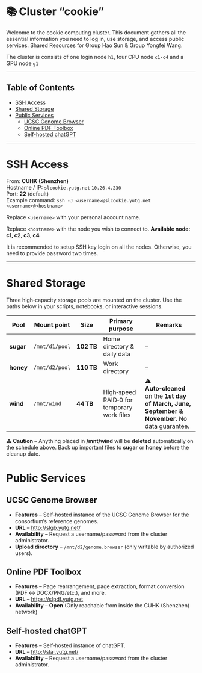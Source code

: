 
# 📚 Cluster “cookie”

Welcome to the cookie computing cluster. This document gathers all the essential information you need to log in, use storage, and access public services.
Shared Resources for Group Hao Sun & Group Yongfei Wang.

The cluster is consists of one login node `h1`, four CPU node `c1-c4` and a GPU node `g1`

--- 

## Table of Contents
- [SSH Access](#ssh-access)
- [Shared Storage](#shared-storage)
- [Public Services](#public-services)
  - [UCSC Genome Browser](#ucsc-genome-browser)
  - [Online PDF Toolbox](#online-pdf-toolbox)
  - [Self-hosted chatGPT](#self-hosted-chatgpt)
--- 

# SSH Access
From: **CUHK (Shenzhen)**  
Hostname / IP: `slcookie.yutg.net`  `10.26.4.230`  
Port: **22** (default)  
Example command: `ssh -J <username>@slcookie.yutg.net <username>@<hostname>`

Replace `<username>` with your personal account name.

Replace `<hostname>` with the node you wish to connect to. **Available node: c1, c2, c3, c4**

It is recommended to setup SSH key login on all the nodes. Otherwise, you need to provide password two times.

--- 

# Shared Storage
Three high‑capacity storage pools are mounted on the cluster. Use the paths below in your scripts, notebooks, or interactive sessions.

| Pool  | Mount point   | Size   | Primary purpose                     | Remarks |
|-------|---------------|--------|--------------------------------------|---------|
| **sugar** | `/mnt/d1/pool` | **102 TB** | Home directory & daily data | – |
| **honey** | `/mnt/d2/pool` | **110 TB** | Work directory | – |
| **wind**  | `/mnt/wind`    | **44 TB**  | High‑speed RAID‑0 for temporary work files | **⚠️ Auto‑cleaned** on the **1st day of March, June, September & November**. No data guarantee. |


**⚠️ Caution** – Anything placed in **/mnt/wind** will be **deleted** automatically on the schedule above. Back up important files to **sugar** or **honey** before the cleanup date.



# Public Services

## UCSC Genome Browser
- **Features** – Self‑hosted instance of the UCSC Genome Browser for the consortium’s reference genomes.  
- **URL** – <http://slgb.yutg.net/>  
- **Availability** – Request a username/password from the cluster administrator.  
- **Upload directory** – `/mnt/d2/genome.browser` (only writable by authorized users).  


## Online PDF Toolbox
- **Features** – Page rearrangement, page extraction, format conversion (PDF ↔ DOCX/PNG/etc.), and more.  
- **URL** – <https://slpdf.yutg.net>  
- **Availability** – **Open** (Only reachable from inside the CUHK (Shenzhen) network)

## Self-hosted chatGPT
- **Features** – Self‑hosted instance of chatGPT.
- **URL** – <http://slai.yutg.net/>  
- **Availability** – Request a username/password from the cluster administrator.
